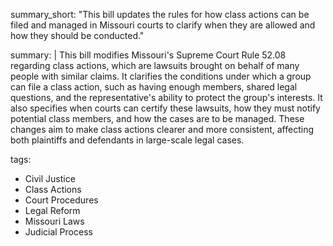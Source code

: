 summary_short: "This bill updates the rules for how class actions can be filed and managed in Missouri courts to clarify when they are allowed and how they should be conducted."

summary: |
  This bill modifies Missouri's Supreme Court Rule 52.08 regarding class actions, which are lawsuits brought on behalf of many people with similar claims. It clarifies the conditions under which a group can file a class action, such as having enough members, shared legal questions, and the representative's ability to protect the group's interests. It also specifies when courts can certify these lawsuits, how they must notify potential class members, and how the cases are to be managed. These changes aim to make class actions clearer and more consistent, affecting both plaintiffs and defendants in large-scale legal cases.

tags:
  - Civil Justice
  - Class Actions
  - Court Procedures
  - Legal Reform
  - Missouri Laws
  - Judicial Process
